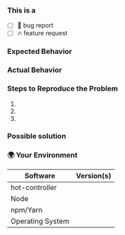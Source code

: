 ### This is a
- [ ] 🐛 bug report
- [ ] 🔥 feature request
<!-- put an `x` above on correct issue type-->
<!-- example: [x] 🐛 bug report -->

<!-- You can erase any parts of this template not applicable to your Issue. -->

### Expected Behavior


### Actual Behavior


### Steps to Reproduce the Problem

  1.
  1.
  1.
  
### Possible solution
<!--- Not obligatory, but suggest a fix/reason for the bug, -->

<!--- or ideas how to implement the addition or change -->

### 🌍 Your Environment

<!--- Include as many relevant details about the environment you experienced the bug in -->

| Software         | Version(s) |
| ---------------- | ---------- |
| hot-controller   |                <!-- $ hot-controller -V -->
| Node             |                <!-- $ node -v -->
| npm/Yarn         |                <!-- $ npm -v or yarn -V -->
| Operating System |                

